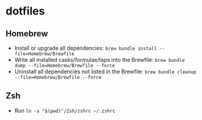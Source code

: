 # dotfiles

## Homebrew

- Install or upgrade all dependencies: `brew bundle install --file=Homebrew/Brewfile`
- Write all installed casks/formulae/taps into the Brewfile: `brew bundle dump --file=Homebrew/Brewfile --force`
- Uninstall all dependencies not listed in the Brewfile: `brew bundle cleanup --file=Homebrew/Brewfile --force`

## Zsh

- Run `ln -s "$(pwd)"/Zsh/zshrc ~/.zshrc`
